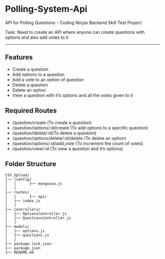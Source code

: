 # Polling-System-Api
API for Polling Questions - Coding Ninjas Backend Skill Test Project

Task: Need to create an API where anyone can create questions with options and also add votes to it

---

## Features
- Create a question
- Add options to a question
- Add a vote to an option of question
- Delete a question 
- Delete an option 
- View a question with it’s options and all the votes given to it

## Required Routes
- /question/create (To create a question)
- /question/options/:id/create (To add options to a specific question)
- /question/delete/:id(To delete a question)
- /question/options/delete/:id/delete (To delete an option)
- /question/options/:id/add_vote (To increment the count of votes)
- /question/view/:id (To view a question and it’s options)

## Folder Structure
```
CSV_Upload/
|── |config/
│   |      ├── mongoose.js
|   |
├── routes/
│   |      ├── api/
│   ├── index.js
|   |
├── controllers/
│   ├── OptionsController.js
│   ├── QuestionsController.js
|   |
├── models/
│   ├── options.js
│   ├── questions.js
|   |
├── package-lock.json
├── package.json
├── README.md
